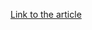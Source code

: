[Link to the article](https://thehackernews.com/2025/03/5-impactful-aws-vulnerabilities-youre.html)

